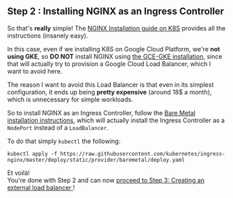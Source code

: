 ## Step 2 : Installing NGINX as an Ingress Controller

So that's **really** simple! The [NGINX Installation guide on K8S](https://kubernetes.github.io/ingress-nginx/deploy/) provides all the instructions (insanely easy). 

In this case, even if we installing K8S on Google Cloud Platform, we're **not using GKE**, so **DO NOT** install NGINX using [the GCE-GKE installation](https://kubernetes.github.io/ingress-nginx/deploy/#gce-gke), since that will actually try to provision a Google Cloud Load Balancer, which I want to avoid here.

The reason I want to avoid this Load Balancer is that even in its simplest configuration, it ends up being **pretty expensive** (around 18$ a month), which is unnecessary for simple workloads.

So to install NGINX as an Ingress Controller, follow the [Bare Metal installation instructions](https://kubernetes.github.io/ingress-nginx/deploy/#bare-metal), which will actually install the Ingress Controller as a `NodePort` instead of a `LoadBalancer`. 

To do that simply `kubectl` the following: 

```
kubectl apply -f https://raw.githubusercontent.com/kubernetes/ingress-nginx/master/deploy/static/provider/baremetal/deploy.yaml
```

Et voilà! <br>
You're done with Step 2 and can now [proceed to Step 3: Creating an external load balancer ](03.md)!